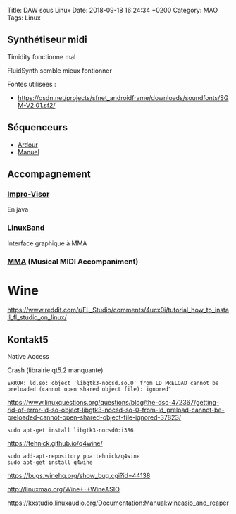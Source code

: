 Title:  DAW sous Linux
Date:   2018-09-18 16:24:34 +0200
Category: MAO
Tags: Linux


## Synthétiseur midi

Timidity fonctionne mal

FluidSynth semble mieux fontionner

Fontes utilisées :

* <https://osdn.net/projects/sfnet_androidframe/downloads/soundfonts/SGM-V2.01.sf2/>

## Séquenceurs

* [Ardour](http://ardour.org/)
* [Manuel](http://manual.ardour.org/working-with-midi/)

## Accompagnement

### [Impro-Visor](https://www.cs.hmc.edu/~keller/jazz/improvisor/)

En java

### [LinuxBand](http://linuxband.org/)

Interface graphique à MMA

### [MMA](https://www.mellowood.ca/mma/) (Musical MIDI Accompaniment)

# Wine

<https://www.reddit.com/r/FL_Studio/comments/4ucx0i/tutorial_how_to_install_fl_studio_on_linux/>

## Kontakt5

Native Access

Crash (librairie qt5.2 manquante)

	ERROR: ld.so: object 'libgtk3-nocsd.so.0' from LD_PRELOAD cannot be preloaded (cannot open shared object file): ignored" 

<https://www.linuxquestions.org/questions/blog/the-dsc-472367/getting-rid-of-error-ld-so-object-libgtk3-nocsd-so-0-from-ld_preload-cannot-be-preloaded-cannot-open-shared-object-file-ignored-37823/>

	sudo apt-get install libgtk3-nocsd0:i386

<https://tehnick.github.io/q4wine/>

	sudo add-apt-repository ppa:tehnick/q4wine
	sudo apt-get install q4wine

<https://bugs.winehq.org/show_bug.cgi?id=44138>

<http://linuxmao.org/Wine+-+WineASIO>

<https://kxstudio.linuxaudio.org/Documentation:Manual:wineasio_and_reaper>
